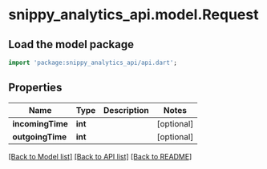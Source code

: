 # snippy_analytics_api.model.Request

## Load the model package
```dart
import 'package:snippy_analytics_api/api.dart';
```

## Properties
Name | Type | Description | Notes
------------ | ------------- | ------------- | -------------
**incomingTime** | **int** |  | [optional] 
**outgoingTime** | **int** |  | [optional] 

[[Back to Model list]](../README.md#documentation-for-models) [[Back to API list]](../README.md#documentation-for-api-endpoints) [[Back to README]](../README.md)



